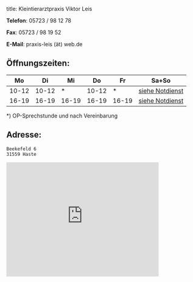 title: Kleintierarztpraxis Viktor Leis

**Telefon**:   05723 / 98 12 78

**Fax**: 05723 / 98 19 52

**E-Mail**: praxis-leis (ät) web.de


Öffnungszeiten:
---------------

|  Mo   |  Di   |  Mi   |  Do   |  Fr   |           Sa+So                      |
| ----- | ----- | ----- | ----- | ----- | ------------------------------------ |
| 10-12 | 10-12 | *     | 10-12 |  *    | [siehe Notdienst](../notdienst.html) |
| 16-19 | 16-19 | 16-19 | 16-19 | 16-19 | [siehe Notdienst](../notdienst.html) |

*) OP-Sprechstunde und nach Vereinbarung

Adresse:
---------

    Beekefeld 6
    31559 Haste

<iframe src="https://www.google.com/maps/embed?pb=!1m18!1m12!1m3!1d38972.59229317598!2d9.386708599999999!3d52.374281799999984!2m3!1f0!2f0!3f0!3m2!1i1024!2i768!4f13.1!3m3!1m2!1s0x4165399cca5d60c1%3A0x598be60da031097a!2sTierarztpraxis+Leis!5e0!3m2!1sde!2sde!4v1415097777834" width="400" height="300" frameborder="0" style="border:0"></iframe>
